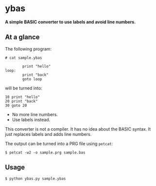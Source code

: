 # ybas

**A simple BASIC converter to use labels and avoid line numbers.**

## At a glance

The following program:

```
# cat sample.ybas

        print "hello"
loop:
        print "back"
        goto loop
```

will be turned into:

```
10 print "hello"
20 print "back"
30 goto 20
```

- No more line numbers.
- Use labels instead.

This converter is not a compiler. It has no idea about the BASIC syntax. It just replaces labels and adds line numbers.

The output can be turned into a PRG file using `petcat`:

```
$ petcat -w2 -o sample.prg sample.bas
```

## Usage

```
$ python ybas.py sample.ybas
```
